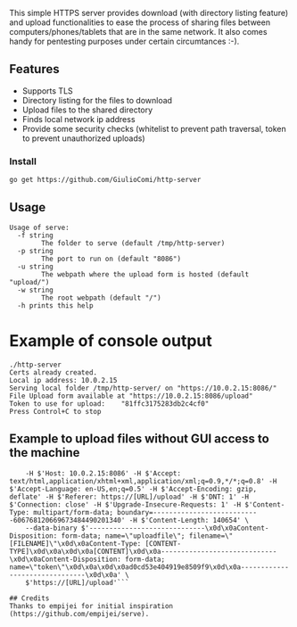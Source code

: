 This simple HTTPS server provides download (with directory listing feature) and upload functionalities to ease the process of sharing files between computers/phones/tablets that are in the same network. It also comes handy for pentesting purposes under certain circumtances :-).

## Features
* Supports TLS
* Directory listing for the files to download
* Upload files to the shared directory
* Finds local network ip address
* Provide some security checks (whitelist to prevent path traversal, token to prevent unauthorized uploads)

### Install
```
go get https://github.com/GiulioComi/http-server
```

## Usage

```
Usage of serve:
  -f string
    	The folder to serve (default /tmp/http-server)
  -p string
    	The port to run on (default "8086")
  -u string
    	The webpath where the upload form is hosted (default "upload/")
  -w string
    	The root webpath (default "/")
  -h prints this help
```

# Example of console output

```
./http-server 
Certs already created.
Local ip address: 10.0.2.15
Serving local folder /tmp/http-server/ on "https://10.0.2.15:8086/"
File Upload form available at "https://10.0.2.15:8086/upload"
Token to use for upload:	"81ffc3175283db2c4cf0"
Press Control+C to stop

```

## Example to upload files without GUI access to the machine

```curl -i -s -k  -X $'POST' \
    -H $'Host: 10.0.2.15:8086' -H $'Accept: text/html,application/xhtml+xml,application/xml;q=0.9,*/*;q=0.8' -H $'Accept-Language: en-US,en;q=0.5' -H $'Accept-Encoding: gzip, deflate' -H $'Referer: https://[URL]/upload' -H $'DNT: 1' -H $'Connection: close' -H $'Upgrade-Insecure-Requests: 1' -H $'Content-Type: multipart/form-data; boundary=---------------------------606768120669673484490201340' -H $'Content-Length: 140654' \
    --data-binary $'-----------------------------\x0d\x0aContent-Disposition: form-data; name=\"uploadfile\"; filename=\"[FILENAME]\"\x0d\x0aContent-Type: [CONTENT-TYPE]\x0d\x0a\x0d\x0a[CONTENT]\x0d\x0a-----------------------------\x0d\x0aContent-Disposition: form-data; name=\"token\"\x0d\x0a\x0d\x0ad0cd53e404919e8509f9\x0d\x0a-------------------------------\x0d\x0a' \
    $'https://[URL]/upload'```

## Credits
Thanks to empijei for initial inspiration (https://github.com/empijei/serve).
